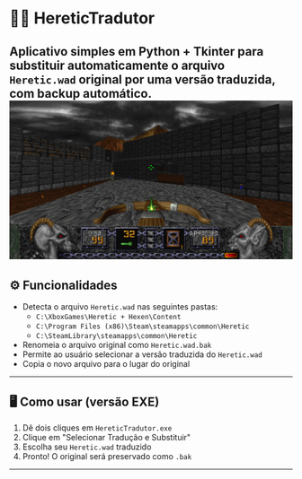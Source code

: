 # 🧙‍♂️ HereticTradutor

Aplicativo simples em Python + Tkinter para substituir automaticamente o arquivo `Heretic.wad` original por uma versão traduzida, com backup automático.
![DEMO](image/erdemo.png)
---

## ⚙️ Funcionalidades

- Detecta o arquivo `Heretic.wad` nas seguintes pastas:
  - `C:\XboxGames\Heretic + Hexen\Content`
  - `C:\Program Files (x86)\Steam\steamapps\common\Heretic`
  - `C:\SteamLibrary\steamapps\common\Heretic`
- Renomeia o arquivo original como `Heretic.wad.bak`
- Permite ao usuário selecionar a versão traduzida do `Heretic.wad`
- Copia o novo arquivo para o lugar do original

---

## 🖥️ Como usar (versão EXE)

1. Dê dois cliques em `HereticTradutor.exe`
2. Clique em "Selecionar Tradução e Substituir"
3. Escolha seu `Heretic.wad` traduzido
4. Pronto! O original será preservado como `.bak`

---
